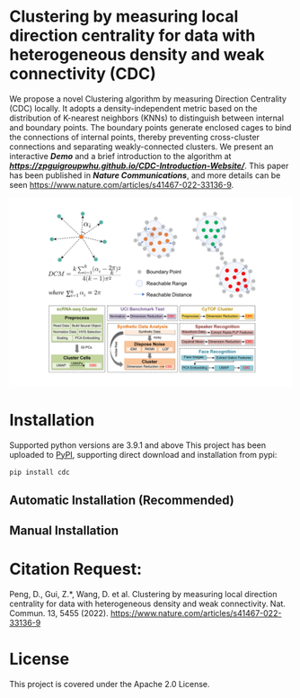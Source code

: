 # Clustering by measuring local direction centrality for data with heterogeneous density and weak connectivity (CDC)


We propose a novel Clustering algorithm by measuring Direction Centrality (CDC) locally. It adopts a density-independent metric based on the distribution of K-nearest neighbors (KNNs) to distinguish between internal and boundary points. The boundary points generate enclosed cages to bind the connections of internal points, thereby preventing cross-cluster connections and separating weakly-connected clusters. We present an interactive ***Demo*** and a brief introduction to the algorithm at ***https://zpguigroupwhu.github.io/CDC-Introduction-Website/***. This paper has been published in ***Nature Communications***, and more details can be seen https://www.nature.com/articles/s41467-022-33136-9.

![image](https://github.com/ZPGuiGroupWhu/ClusteringDirectionCentrality/blob/master/pics/cdc_algorithm.png)

# Installation
Supported python versions are 3.9.1 and above
This project has been uploaded to [PyPI](https://pypi.org/), supporting direct download and installation from pypi:

```ruby
pip install cdc
```

## Automatic Installation (Recommended)
## Manual Installation
# Citation Request:
Peng, D., Gui, Z.*, Wang, D. et al. Clustering by measuring local direction centrality for data with heterogeneous density and weak connectivity. Nat. Commun. 13, 5455 (2022).
https://www.nature.com/articles/s41467-022-33136-9

# License

This project is covered under the Apache 2.0 License.
